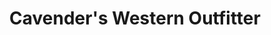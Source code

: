 ---
title: "Cavender's Western Outfitter"
url: /little-rock/cavenders-western-outfitter/
shop: clothes
---